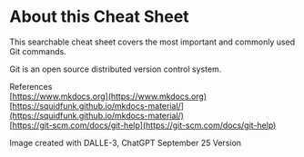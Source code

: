 # About this Cheat Sheet

This searchable cheat sheet covers the most important and commonly used Git commands.  

Git is an open source distributed version control system.  

References  
[https://www.mkdocs.org](https://www.mkdocs.org)  
[https://squidfunk.github.io/mkdocs-material/](https://squidfunk.github.io/mkdocs-material/)  
[https://git-scm.com/docs/git-help](https://git-scm.com/docs/git-help)  

Image created with DALLE-3, ChatGPT September 25 Version
